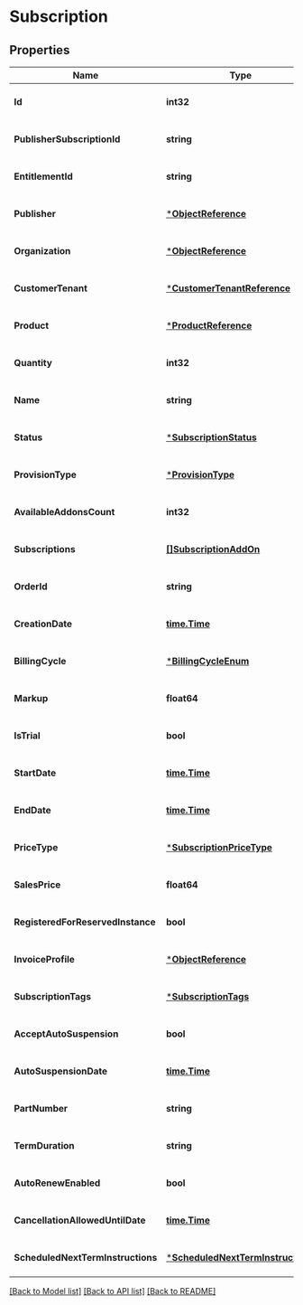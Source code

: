 # Subscription

## Properties
Name | Type | Description | Notes
------------ | ------------- | ------------- | -------------
**Id** | **int32** |  | [optional] [default to null]
**PublisherSubscriptionId** | **string** |  | [optional] [default to null]
**EntitlementId** | **string** |  | [optional] [default to null]
**Publisher** | [***ObjectReference**](ObjectReference.md) |  | [optional] [default to null]
**Organization** | [***ObjectReference**](ObjectReference.md) |  | [optional] [default to null]
**CustomerTenant** | [***CustomerTenantReference**](CustomerTenantReference.md) |  | [optional] [default to null]
**Product** | [***ProductReference**](ProductReference.md) |  | [optional] [default to null]
**Quantity** | **int32** |  | [optional] [default to null]
**Name** | **string** |  | [optional] [default to null]
**Status** | [***SubscriptionStatus**](SubscriptionStatus.md) |  | [optional] [default to null]
**ProvisionType** | [***ProvisionType**](ProvisionType.md) |  | [optional] [default to null]
**AvailableAddonsCount** | **int32** |  | [optional] [default to null]
**Subscriptions** | [**[]SubscriptionAddOn**](SubscriptionAddOn.md) |  | [optional] [default to null]
**OrderId** | **string** |  | [optional] [default to null]
**CreationDate** | [**time.Time**](time.Time.md) |  | [optional] [default to null]
**BillingCycle** | [***BillingCycleEnum**](BillingCycleEnum.md) |  | [optional] [default to null]
**Markup** | **float64** |  | [optional] [default to null]
**IsTrial** | **bool** |  | [optional] [default to null]
**StartDate** | [**time.Time**](time.Time.md) |  | [optional] [default to null]
**EndDate** | [**time.Time**](time.Time.md) |  | [optional] [default to null]
**PriceType** | [***SubscriptionPriceType**](SubscriptionPriceType.md) |  | [optional] [default to null]
**SalesPrice** | **float64** |  | [optional] [default to null]
**RegisteredForReservedInstance** | **bool** |  | [optional] [default to null]
**InvoiceProfile** | [***ObjectReference**](ObjectReference.md) |  | [optional] [default to null]
**SubscriptionTags** | [***SubscriptionTags**](SubscriptionTags.md) |  | [optional] [default to null]
**AcceptAutoSuspension** | **bool** |  | [optional] [default to null]
**AutoSuspensionDate** | [**time.Time**](time.Time.md) |  | [optional] [default to null]
**PartNumber** | **string** |  | [optional] [default to null]
**TermDuration** | **string** |  | [optional] [default to null]
**AutoRenewEnabled** | **bool** |  | [optional] [default to null]
**CancellationAllowedUntilDate** | [**time.Time**](time.Time.md) |  | [optional] [default to null]
**ScheduledNextTermInstructions** | [***ScheduledNextTermInstructions**](ScheduledNextTermInstructions.md) |  | [optional] [default to null]

[[Back to Model list]](../README.md#documentation-for-models) [[Back to API list]](../README.md#documentation-for-api-endpoints) [[Back to README]](../README.md)

